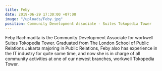 ```yaml
---
title: Feby
date: 2019-06-29 17:30:00 +07:00
image: "/uploads/Feby.jpg"
position: Community Development Associate - Suites Tokopedia Tower
---
```


Feby Rachmadita is the Community Development Associate for workwell Suites Tokopedia Tower. Graduated from The London School of Public Relations Jakarta majoring in Public Relations, Feby also has experience in the IT industry for quite some time, and now she is in charge of all community activities at one of our newest branches, workwell Tokopedia Tower.